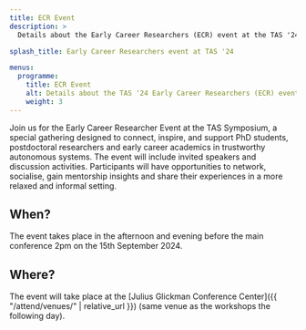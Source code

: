 ```yaml
---
title: ECR Event
description: >
  Details about the Early Career Researchers (ECR) event at the TAS '24 symposium at The University of Texas at Austin.

splash_title: Early Career Researchers event at TAS '24

menus:
  programme:
    title: ECR Event
    alt: Details about the TAS '24 Early Career Researchers (ECR) event
    weight: 3
---
```


Join us for the Early Career Researcher Event at the TAS Symposium, a special gathering designed to connect, inspire, and support PhD students, postdoctoral researchers and early career academics in trustworthy autonomous systems.  The event will include invited speakers and discussion activities. Participants will have opportunities to network, socialise, gain mentorship insights and share their experiences in a more relaxed and informal setting.   

## When?

The event takes place in the afternoon and evening before the main conference 2pm on the 15th September 2024. 

## Where? 

The event will take place at the [Julius Glickman Conference Center]({{ "/attend/venues/" | relative_url }}) (same venue as the workshops the following day).